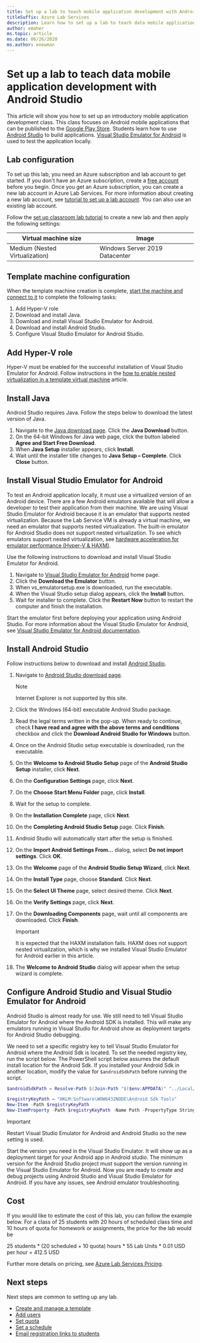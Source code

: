 ```yaml
---
title: Set up a lab to teach mobile application development with Android Studio
titleSuffix: Azure Lab Services
description: Learn how to set up a lab to teach data mobile application development class that uses Android Studio.  Article will also discuss adjustments to make when using Android Studio on a virtual machine in Azure.
author: emaher
ms.topic: article
ms.date: 06/26/2020
ms.author: enewman
---
```


# Set up a lab to teach data mobile application development with Android Studio

This article will show you how to set up an introductory mobile application development class.  This class focuses on Android mobile applications that can be published to the [Google Play Store](https://play.google.com/store/apps).  Students learn how to use [Android Studio](https://developer.android.com/studio) to build applications.  [Visual Studio Emulator for Android](https://visualstudio.microsoft.com/vs/msft-android-emulator/) is used to test the application locally.

## Lab configuration

To set up this lab, you need an Azure subscription and lab account to get started. If you don't have an Azure subscription, create a [free account](https://azure.microsoft.com/free/) before you begin. Once you get an Azure subscription, you can create a new lab account in Azure Lab Services. For more information about creating a new lab account, see [tutorial to set up a lab account](tutorial-setup-lab-account.md).  You can also use an existing lab account.

Follow the [set up classroom lab tutorial](tutorial-setup-classroom-lab.md) to create a new lab and then apply the following settings:

| Virtual machine size | Image |
| -------------------- | ----- |
| Medium (Nested Virtualization) | Windows Server 2019 Datacenter |

## Template machine configuration

When the template machine creation is complete, [start the machine and connect to it](how-to-create-manage-template.md#update-a-template-vm) to complete the following tasks:

1. Add Hyper-V role
2. Download and install Java.  
3. Download and install Visual Studio Emulator for Android.
4. Download and install Android Studio.
5. Configure Visual Studio Emulator for Android Studio.

## Add Hyper-V role

Hyper-V must be enabled for the successful installation of Visual Studio Emulator for Android.  Follow instructions in the [how to enable nested virtualization in a template virtual machine](how-to-enable-nested-virtualization-template-vm.md) article.

## Install Java

Android Studio requires Java.  Follow the steps below to download the latest version of Java.

1. Navigate to the [Java download page](https://www.java.com/download/). Click the **Java Download** button.
2. On the 64-bit Windows for Java web page, click the button labeled **Agree and Start Free Download**.
3. When **Java Setup** installer appears, click **Install**.
4. Wait until the installer title changes to **Java Setup – Complete**.  Click **Close** button.

## Install Visual Studio Emulator for Android

To test an Android application locally, it must use a virtualized version of an Android device.  There are a few Android emulators available that will allow a developer to test their application from their machine.  We are using Visual Studio Emulator for Android because it is an emulator that supports nested virtualization.  Because the Lab Service VM is already a virtual machine, we need an emulator that supports nested virtualization.  The built-in emulator for Android Studio does not support nested virtualization.  To see which emulators support nested virtualization, see [hardware acceleration for emulator performance (Hyper-V & HAXM)](https://docs.microsoft.com/xamarin/android/get-started/installation/android-emulator/hardware-acceleration).

Use the following instructions to download and install Visual Studio Emulator for Android.

1. Navigate to [Visual Studio Emulator for Android](https://visualstudio.microsoft.com/vs/msft-android-emulator/) home page.
2. Click the **Download the Emulator** button.
3. When vs_emulatorsetup.exe is downloaded, run the executable.
4. When the Visual Studio setup dialog appears, click the **Install** button.
5. Wait for installer to complete.  Click the **Restart Now** button to restart the computer and finish the installation.

Start the emulator first before deploying your application using Android Studio.  For more information about the Visual Studio Emulator for Android, see [Visual Studio Emulator for Android documentation](https://docs.microsoft.com/visualstudio/cross-platform/visual-studio-emulator-for-android).

## Install Android Studio

Follow instructions below to download and install [Android Studio](https://developer.android.com/studio).

1. Navigate to [Android Studio download page](https://developer.android.com/studio#downloads).  
    > [!NOTE]
    > Internet Explorer is not supported by this site.
2. Click the Windows (64-bit) executable Android Studio package.
3. Read the legal terms written in the pop-up.  When ready to continue, check **I have read and agree with the above terms and conditions** checkbox and click the **Download Android Studio for Windows** button.
4. Once on the Android Studio setup executable is downloaded, run the executable.
5. On the **Welcome to Android Studio Setup** page of the **Android Studio Setup** installer, click **Next**.
6. On the **Configuration Settings** page, click **Next**.
7. On the **Choose Start Menu Folder** page, click **Install**.
8. Wait for the setup to complete.
9. On the **Installation Complete** page, click **Next**.
10. On the **Completing Android Studio Setup** page.  Click **Finish**.
11. Android Studio will automatically start after the setup is finished.
12. On the **Import Android Settings From...** dialog, select **Do not import settings**. Click **OK**.
13. On the **Welcome** page of the **Android Studio Setup Wizard**, click **Next**.
14. On the **Install Type** page, choose **Standard**. Click **Next**.
15. On the **Select UI Theme** page, select desired theme. Click **Next**.
16. On the **Verify Settings** page, click **Next**.
17. On the **Downloading Components** page, wait until all components are downloaded.  Click **Finish**.

    > [!IMPORTANT]
    > It is expected that the HAXM installation fails.  HAXM does not support nested virtualization, which is why we installed Visual Studio Emulator for Android earlier in this article.

18. The **Welcome to Android Studio** dialog will appear when the setup wizard is complete.

## Configure Android Studio and Visual Studio Emulator for Android

Android Studio is almost ready for use.  We still need to tell Visual Studio Emulator for Android where the Android SDK is installed.  This will make any emulators running in Visual Studio for Android show as deployment targets for Android Studio debugging.

We need to set a specific registry key to tell Visual Studio Emulator for Android where the Android Sdk is located.  To set the needed registry key, run the script below.  The PowerShell script below assumes the default install location for the Android Sdk.  If you installed your Android Sdk in another location, modify the value for `$androidSdkPath` before running the script.

```powershell
$androidSdkPath = Resolve-Path $(Join-Path "$($env:APPDATA)" "../Local/Android/Sdk")

$registryKeyPath = "HKLM:Software\WOW6432NODE\Android Sdk Tools"
New-Item -Path $registryKeyPath
New-ItemProperty -Path $registryKeyPath -Name Path -PropertyType String -Value $androidSdkPath
```

> [!IMPORTANT]
> Restart Visual Studio Emulator for Android and Android Studio so the new setting is used.

Start the version you need in the Visual Studio Emulator.  It will show up as a deployment target for your Android app in Android studio.  The minimum version for the Android Studio project must support the version running in the Visual Studio Emulator for Android.  Now you are ready to create and debug projects using Android Studio and Visual Studio Emulator for Android.  If you have any issues, see Android emulator troubleshooting.

## Cost

If you would like to estimate the cost of this lab, you can follow the example below.
For a class of 25 students with 20 hours of scheduled class time and 10 hours of quota for homework or assignments, the price for the lab would be  

25 students \* (20 scheduled + 10 quota) hours * 55 Lab Units * 0.01 USD per hour = 412.5 USD

Further more details on pricing, see [Azure Lab Services Pricing](https://azure.microsoft.com/pricing/details/lab-services/).

## Next steps

Next steps are common to setting up any lab.

- [Create and manage a template](how-to-create-manage-template.md)
- [Add users](tutorial-setup-classroom-lab.md#add-users-to-the-lab)
- [Set quota](how-to-configure-student-usage.md#set-quotas-for-users)
- [Set a schedule](tutorial-setup-classroom-lab.md#set-a-schedule-for-the-lab)
- [Email registration links to students](how-to-configure-student-usage.md#send-invitations-to-users)
